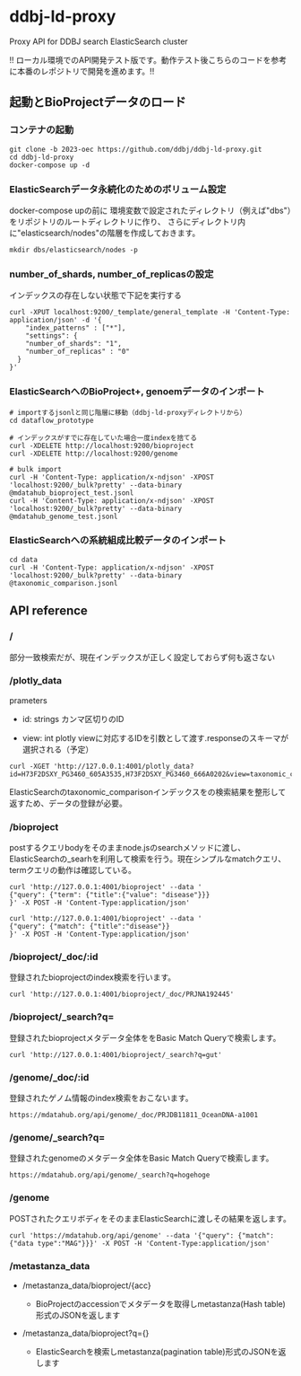 # ddbj-ld-proxy
Proxy API for DDBJ search ElasticSearch cluster

!! ローカル環境でのAPI開発テスト版です。動作テスト後こちらのコードを参考に本番のレポジトリで開発を進めます。!!

## 起動とBioProjectデータのロード

### コンテナの起動
```
git clone -b 2023-oec https://github.com/ddbj/ddbj-ld-proxy.git
cd ddbj-ld-proxy
docker-compose up -d
```

### ElasticSearchデータ永続化のためのボリューム設定
docker-compose upの前に
環境変数で設定されたディレクトリ（例えば"dbs"）をリポジトリのルートディレクトリに作り、
さらにディレクトリ内に"elasticsearch/nodes"の階層を作成しておきます。
```
mkdir dbs/elasticsearch/nodes -p
```

### number_of_shards, number_of_replicasの設定
インデックスの存在しない状態で下記を実行する
```
curl -XPUT localhost:9200/_template/general_template -H 'Content-Type: application/json' -d '{
    "index_patterns" : ["*"],
    "settings": {
    "number_of_shards": "1",
    "number_of_replicas" : "0"
  }
}' 
```

### ElasticSearchへのBioProject+, genoemデータのインポート

```
# importするjsonlと同じ階層に移動（ddbj-ld-proxyディレクトリから）
cd dataflow_prototype

# インデックスがすでに存在していた場合一度indexを捨てる
curl -XDELETE http://localhost:9200/bioproject  
curl -XDELETE http://localhost:9200/genome  

# bulk import 
curl -H 'Content-Type: application/x-ndjson' -XPOST 'localhost:9200/_bulk?pretty' --data-binary @mdatahub_bioproject_test.jsonl
curl -H 'Content-Type: application/x-ndjson' -XPOST 'localhost:9200/_bulk?pretty' --data-binary @mdatahub_genome_test.jsonl
```

### ElasticSearchへの系統組成比較データのインポート

```
cd data
curl -H 'Content-Type: application/x-ndjson' -XPOST 'localhost:9200/_bulk?pretty' --data-binary @taxonomic_comparison.jsonl
```


## API reference

### /
部分一致検索だが、現在インデックスが正しく設定しておらず何も返さない

### /plotly_data

prameters
- id: strings 
    カンマ区切りのID
    
- view: int
    plotly viewに対応するIDを引数として渡す.responseのスキーマが選択される（予定）

```
curl -XGET 'http://127.0.0.1:4001/plotly_data?id=H73F2DSXY_PG3460_605A3535,H73F2DSXY_PG3460_666A0202&view=taxonomic_comparison'
```

ElasticSearchのtaxonomic_comparisonインデックスをの検索結果を整形して返すため、データの登録が必要。


### /bioproject

postするクエリbodyをそのままnode.jsのsearchメソッドに渡し、ElasticSearchの_searhを利用して検索を行う。現在シンプルなmatchクエリ、termクエリの動作は確認している。

```
curl 'http://127.0.0.1:4001/bioproject' --data '
{"query": {"term": {"title":{"value": "disease"}}}
}' -X POST -H 'Content-Type:application/json'
```
```
curl 'http://127.0.0.1:4001/bioproject' --data '
{"query": {"match": {"title":"disease"}}
}' -X POST -H 'Content-Type:application/json'
```

### /bioproject/_doc/:id

登録されたbioprojectのindex検索を行います。　

```
curl 'http://127.0.0.1:4001/bioproject/_doc/PRJNA192445'
```

### /bioproject/_search?q=

登録されたbioprojectメタデータ全体ををBasic Match Queryで検索します。

```
curl 'http://127.0.0.1:4001/bioproject/_search?q=gut'
```

### /genome/_doc/:id
登録されたゲノム情報のindex検索をおこないます。

```
https://mdatahub.org/api/genome/_doc/PRJDB11811_OceanDNA-a1001
```

### /genome/_search?q=
登録されたgenomeのメタデータ全体をBasic Match Queryで検索します。

```
https://mdatahub.org/api/genome/_search?q=hogehoge
```

### /genome
POSTされたクエリボディをそのままElasticSearchに渡しその結果を返します。

```
curl 'https://mdatahub.org/api/genome' --data '{"query": {"match": {"data type":"MAG"}}}' -X POST -H 'Content-Type:application/json'
```


### /metastanza_data

- /metastanza_data/bioproject/{acc}
    - BioProjectのaccessionでメタデータを取得しmetastanza(Hash table)形式のJSONを返します

- /metastanza_data/bioproject?q={}
    - ElasticSearchを検索しmetastanza(pagination table)形式のJSONを返します

